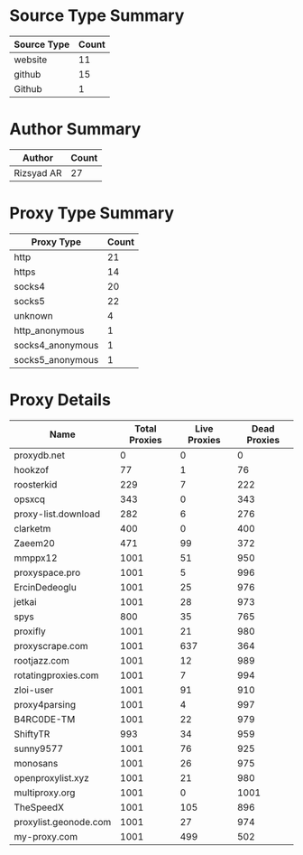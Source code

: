 # Source Type Summary

| Source Type | Count |
|-------------|-------|
| website | 11 |
| github | 15 |
| Github | 1 |


# Author Summary

| Author | Count |
|--------|-------|
| Rizsyad AR | 27 |


# Proxy Type Summary

| Proxy Type | Count |
|------------|-------|
| http | 21 |
| https | 14 |
| socks4 | 20 |
| socks5 | 22 |
| unknown | 4 |
| http_anonymous | 1 |
| socks4_anonymous | 1 |
| socks5_anonymous | 1 |


# Proxy Details

| Name | Total Proxies | Live Proxies | Dead Proxies |
|------|---------------|--------------|---------------|
| proxydb.net | 0 | 0 | 0 |
| hookzof | 77 | 1 | 76 |
| roosterkid | 229 | 7 | 222 |
| opsxcq | 343 | 0 | 343 |
| proxy-list.download | 282 | 6 | 276 |
| clarketm | 400 | 0 | 400 |
| Zaeem20 | 471 | 99 | 372 |
| mmppx12 | 1001 | 51 | 950 |
| proxyspace.pro | 1001 | 5 | 996 |
| ErcinDedeoglu | 1001 | 25 | 976 |
| jetkai | 1001 | 28 | 973 |
| spys | 800 | 35 | 765 |
| proxifly | 1001 | 21 | 980 |
| proxyscrape.com | 1001 | 637 | 364 |
| rootjazz.com | 1001 | 12 | 989 |
| rotatingproxies.com | 1001 | 7 | 994 |
| zloi-user | 1001 | 91 | 910 |
| proxy4parsing | 1001 | 4 | 997 |
| B4RC0DE-TM | 1001 | 22 | 979 |
| ShiftyTR | 993 | 34 | 959 |
| sunny9577 | 1001 | 76 | 925 |
| monosans | 1001 | 26 | 975 |
| openproxylist.xyz | 1001 | 21 | 980 |
| multiproxy.org | 1001 | 0 | 1001 |
| TheSpeedX | 1001 | 105 | 896 |
| proxylist.geonode.com | 1001 | 27 | 974 |
| my-proxy.com | 1001 | 499 | 502 |
